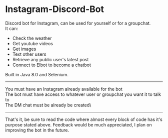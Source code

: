# Instagram-Discord-Bot
Discord bot for Instagram, can be used for yourself or for a groupchat.\
It can:
- Check the weather
- Get youtube videos
- Get images
- Text other users
- Retrieve any public user's latest post
- Connect to Elbot to become a chatbot

Built in Java 8.0 and Selenium.

***********************************************************
You must have an Instagram already available for the bot\
The bot must have access to whatever user or groupchat you want it to talk to\
The DM chat must be already be created\
***********************************************************

That's it, be sure to read the code where almost every block of code
has it's purpose stated above. Feedback would be much appreciated,
I plan on improving the bot in the future.

